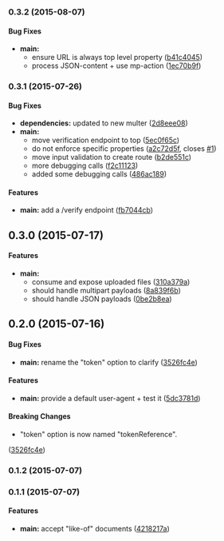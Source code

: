 ### 0.3.2 (2015-08-07)


#### Bug Fixes

* **main:**
  * ensure URL is always top level property ([b41c4045](https://github.com/voxpelli/node-micropub-express/commit/b41c4045387d9caf5429d3c86b858125f54f3b32))
  * process JSON-content + use mp-action ([1ec70b9f](https://github.com/voxpelli/node-micropub-express/commit/1ec70b9fb357ec515b50d0da84d5e4aaf1cd6ff7))


### 0.3.1 (2015-07-26)


#### Bug Fixes

* **dependencies:** updated to new multer ([2d8eee08](https://github.com/voxpelli/node-micropub-express/commit/2d8eee08473ecb784510c9f4ddc49ce1605f371b))
* **main:**
  * move verification endpoint to top ([5ec0f65c](https://github.com/voxpelli/node-micropub-express/commit/5ec0f65cf479d668977997ea559639026e89b1ff))
  * do not enforce specific properties ([a2c72d5f](https://github.com/voxpelli/node-micropub-express/commit/a2c72d5f97c98ddb1925ca3c51ee91c134178807), closes [#1](https://github.com/voxpelli/node-micropub-express/issues/1))
  * move input validation to create route ([b2de551c](https://github.com/voxpelli/node-micropub-express/commit/b2de551c9d96297ae2a92d1d8b174150b2877d9d))
  * more debugging calls ([f2c11123](https://github.com/voxpelli/node-micropub-express/commit/f2c11123a8f72ab5458e3b7921896947728c434a))
  * added some debugging calls ([486ac189](https://github.com/voxpelli/node-micropub-express/commit/486ac189673c0b8f366be32313bf4ad621d2cef5))


#### Features

* **main:** add a /verify endpoint ([fb7044cb](https://github.com/voxpelli/node-micropub-express/commit/fb7044cb75bd681530fa0214949d0689cdbabe65))


## 0.3.0 (2015-07-17)


#### Features

* **main:**
  * consume and expose uploaded files ([310a379a](https://github.com/voxpelli/node-micropub-express/commit/310a379a0a2bc491b55f7e307ba6c8b8ba21c910))
  * should handle multipart payloads ([8a839f6b](https://github.com/voxpelli/node-micropub-express/commit/8a839f6b23f829a3913fec08e5220fd859ff8648))
  * should handle JSON payloads ([0be2b8ea](https://github.com/voxpelli/node-micropub-express/commit/0be2b8eab769c44e75c2465b6005c6407d775b60))


## 0.2.0 (2015-07-16)


#### Bug Fixes

* **main:** rename the "token" option to clarify ([3526fc4e](https://github.com/voxpelli/node-micropub-express/commit/3526fc4eef8db98813af90ba09738488e326b397))


#### Features

* **main:** provide a default user-agent + test it ([5dc3781d](https://github.com/voxpelli/node-micropub-express/commit/5dc3781df12e8b40b0779000bda1c4a3d60ac348))


#### Breaking Changes

* "token" option is now named "tokenReference".

 ([3526fc4e](https://github.com/voxpelli/node-micropub-express/commit/3526fc4eef8db98813af90ba09738488e326b397))


### 0.1.2 (2015-07-07)


### 0.1.1 (2015-07-07)


#### Features

* **main:** accept "like-of" documents ([4218217a](https://github.com/bloglovin/node-micropub-express/commit/4218217a9576c281d5eef3055dc9a85a9a16b9e0))

